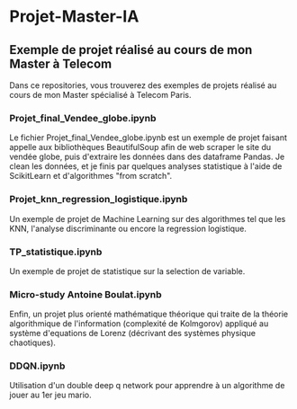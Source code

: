 # Projet-Master-IA

## Exemple de projet réalisé au cours de mon Master à Telecom

Dans ce repositories, vous trouverez des exemples de projets réalisé au cours de mon Master spécialisé à Telecom Paris.

### Projet_final_Vendee_globe.ipynb

Le fichier Projet_final_Vendee_globe.ipynb est un exemple de projet faisant appelle aux bibliothèques BeautifulSoup afin de web scraper le site du vendée globe, puis d'extraire les données dans des dataframe Pandas.
Je clean les données, et je finis par quelques analyses statistique à l'aide de ScikitLearn et d'algorithmes "from scratch".

### Projet_knn_regression_logistique.ipynb

Un exemple de projet de Machine Learning sur des algorithmes tel que les KNN, l'analyse discriminante ou encore la regression logistique.

### TP_statistique.ipynb

Un exemple de projet de statistique sur la selection de variable.

### Micro-study Antoine Boulat.ipynb

Enfin, un projet plus orienté mathématique théorique qui traite de la théorie algorithmique de l'information (complexité de Kolmgorov) appliqué au système d'equations de Lorenz (décrivant des systèmes physique chaotiques).

### DDQN.ipynb

Utilisation d'un double deep q network pour apprendre à un algorithme de jouer au 1er jeu mario.

